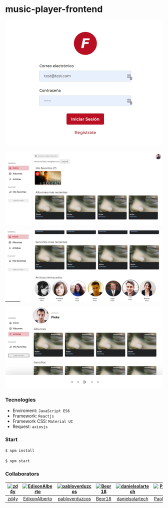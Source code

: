 # music-player-frontend

<!-- TODO: Add description -->

![Image 1](src/assets/img/screenshots/Screenshot_1.jpg)


![Image 2](src/assets/img/screenshots/Screenshot_2.jpg)


![Image 3](src/assets/img/screenshots/Screenshot_3.jpg)


![Image 4](src/assets/img/screenshots/Screenshot_4.jpg)

### Tecnologies

- Enviroment: `JavaScript ES6`
- Framework: `Reactjs`
- Framework CSS: `Material UI`
- Request: `axiosjs`

### Start

```sh
$ npm install

$ npm start

```

### Collaborators

[<img alt="zd4y" src="https://avatars3.githubusercontent.com/u/59004538?v=4&s=117 width=117">](https://github.com/zd4y) |[<img alt="EdixonAlberto" src="https://avatars0.githubusercontent.com/u/40126214?v=4&s=117 width=117">](https://github.com/EdixonAlberto) |[<img alt="pabloverduzcos" src="https://avatars2.githubusercontent.com/u/27602176?v=4&s=117 width=117">](https://github.com/pabloverduzcos) |[<img alt="Beor18" src="https://avatars3.githubusercontent.com/u/15000248?v=4&s=117 width=117">](https://github.com/Beor18) | [<img alt="danielsolartech" src="https://avatars0.githubusercontent.com/u/46469240?v=4&s=117 width=117">](https://github.com/danielsolartech) |[<img alt="PaoloTorregroza" src="https://avatars3.githubusercontent.com/u/29853181?v=4&s=117 width=117">](https://github.com/PaoloTorregroza) | [<img alt="leave20" src="https://avatars2.githubusercontent.com/u/48972563?v=4&s=117 width=117">](https://github.com/leave20) | [<img alt="AlexandroMunera" src="https://avatars1.githubusercontent.com/u/6957621?v=4&s=117 width=117">](https://github.com/AlexandroMunera) |
:---:|:---:|:---:|:---:|:---:|:---:|:---:|:---:|
[zd4y](https://github.com/zd4y)|[EdixonAlberto](https://github.com/EdixonAlberto)|[pabloverduzcos](https://github.com/pabloverduzcos)|[Beor18](https://github.com/Beor18)| [danielsolartech](https://github.com/danielsolartech)|[PaoloTorregroza](https://github.com/PaoloTorregroza)| [leave20](https://github.com/leave20)| [AlexandroMunera](https://github.com/AlexandroMunera)|

